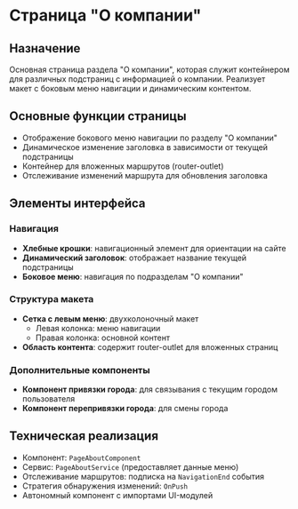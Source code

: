 # Страница "О компании"

## Назначение
Основная страница раздела "О компании", которая служит контейнером для различных подстраниц с информацией о компании. Реализует макет с боковым меню навигации и динамическим контентом.

## Основные функции страницы
- Отображение бокового меню навигации по разделу "О компании"
- Динамическое изменение заголовка в зависимости от текущей подстраницы
- Контейнер для вложенных маршрутов (router-outlet)
- Отслеживание изменений маршрута для обновления заголовка

## Элементы интерфейса

### Навигация
- **Хлебные крошки**: навигационный элемент для ориентации на сайте
- **Динамический заголовок**: отображает название текущей подстраницы
- **Боковое меню**: навигация по подразделам "О компании"

### Структура макета
- **Сетка с левым меню**: двухколоночный макет
  - Левая колонка: меню навигации
  - Правая колонка: основной контент
- **Область контента**: содержит router-outlet для вложенных страниц

### Дополнительные компоненты
- **Компонент привязки города**: для связывания с текущим городом пользователя
- **Компонент перепривязки города**: для смены города

## Техническая реализация
- Компонент: `PageAboutComponent`
- Сервис: `PageAboutService` (предоставляет данные меню)
- Отслеживание маршрутов: подписка на `NavigationEnd` события
- Стратегия обнаружения изменений: `OnPush`
- Автономный компонент с импортами UI-модулей
